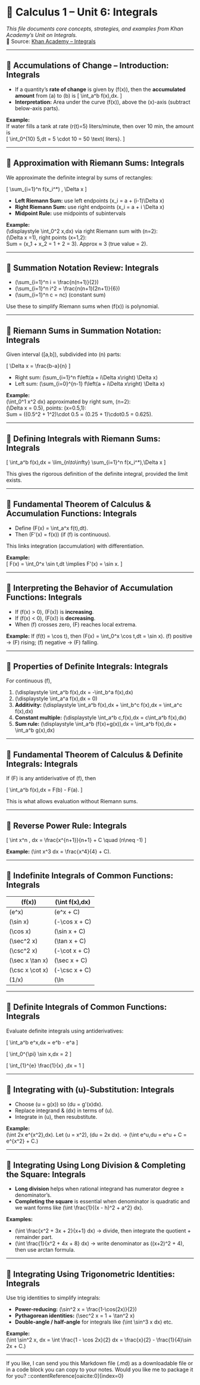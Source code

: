 # 📘 Calculus 1 – Unit 6: Integrals

*This file documents core concepts, strategies, and examples from Khan Academy’s Unit on Integrals.*  
🔗 Source: [Khan Academy – Integrals](https://www.khanacademy.org/math/calculus-1/cs1-integrals)

---

## 📌 Accumulations of Change – Introduction: Integrals

- If a quantity’s **rate of change** is given by \(f(x)\), then the **accumulated amount** from \(a\) to \(b\) is
  \[
  \int_a^b f(x)\,dx.
  \]
- **Interpretation:** Area under the curve \(f(x)\), above the \(x\)-axis (subtract below-axis parts).

**Example:**  
If water fills a tank at rate \(r(t)=5\) liters/minute, then over 10 min, the amount is  
\[
\int_0^{10} 5\,dt = 5 \cdot 10 = 50 \text{ liters}.
\]

---

## 📌 Approximation with Riemann Sums: Integrals

We approximate the definite integral by sums of rectangles:

\[
\sum_{i=1}^n f(x_i^*) \, \Delta x
\]

- **Left Riemann Sum:** use left endpoints \(x_i = a + (i-1)\Delta x\)  
- **Right Riemann Sum:** use right endpoints \(x_i = a + i \Delta x\)  
- **Midpoint Rule:** use midpoints of subintervals  

**Example:**  
\(\displaystyle \int_0^2 x\,dx\) via right Riemann sum with \(n=2\):  
\(\Delta x =1\), right points \(x=1,2\):  
Sum = \(x_1 + x_2 = 1 + 2 = 3\). Approx ≈ 3 (true value = 2).

---

## 📌 Summation Notation Review: Integrals

- \(\sum_{i=1}^n i = \frac{n(n+1)}{2}\)  
- \(\sum_{i=1}^n i^2 = \frac{n(n+1)(2n+1)}{6}\)  
- \(\sum_{i=1}^n c = nc\) (constant sum)  

Use these to simplify Riemann sums when \(f(x)\) is polynomial.

---

## 📌 Riemann Sums in Summation Notation: Integrals

Given interval \([a,b]\), subdivided into \(n\) parts:

\[
\Delta x = \frac{b-a}{n}
\]

- Right sum: \(\sum_{i=1}^n f\left(a + i\Delta x\right) \Delta x\)  
- Left sum: \(\sum_{i=0}^{n-1} f\left(a + i\Delta x\right) \Delta x\)

**Example:**  
\(\int_0^1 x^2 dx\) approximated by right sum, \(n=2\):  
\(\Delta x = 0.5\), points: \(x=0.5,1\):  
Sum = \((0.5^2 + 1^2)\cdot 0.5 = (0.25 + 1)\cdot0.5 = 0.625\).

---

## 📌 Defining Integrals with Riemann Sums: Integrals

\[
\int_a^b f(x)\,dx = \lim_{n\to\infty} \sum_{i=1}^n f(x_i^*)\,\Delta x
\]

This gives the rigorous definition of the definite integral, provided the limit exists.

---

## 📌 Fundamental Theorem of Calculus & Accumulation Functions: Integrals

- Define \(F(x) = \int_a^x f(t)\,dt\).  
- Then \(F'(x) = f(x)\) (if \(f\) is continuous).  

This links integration (accumulation) with differentiation.

**Example:**  
\[
F(x) = \int_0^x \sin t\,dt \implies F'(x) = \sin x.
\]

---

## 📌 Interpreting the Behavior of Accumulation Functions: Integrals

- If \(f(x) > 0\), \(F(x)\) is **increasing**.  
- If \(f(x) < 0\), \(F(x)\) is **decreasing**.  
- When \(f\) crosses zero, \(F\) reaches local extrema.  

**Example:** If \(f(t) = \cos t\), then \(F(x) = \int_0^x \cos t\,dt = \sin x\). \(f\) positive → \(F\) rising; \(f\) negative → \(F\) falling.

---

## 📌 Properties of Definite Integrals: Integrals

For continuous \(f\),

1. \(\displaystyle \int_a^b f(x)\,dx = -\int_b^a f(x)\,dx\)  
2. \(\displaystyle \int_a^a f(x)\,dx = 0\)  
3. **Additivity:** \(\displaystyle \int_a^b f(x)\,dx + \int_b^c f(x)\,dx = \int_a^c f(x)\,dx\)  
4. **Constant multiple:** \(\displaystyle \int_a^b c\,f(x)\,dx = c\int_a^b f(x)\,dx\)  
5. **Sum rule:** \(\displaystyle \int_a^b (f(x)+g(x))\,dx = \int_a^b f(x)\,dx + \int_a^b g(x)\,dx\)

---

## 📌 Fundamental Theorem of Calculus & Definite Integrals: Integrals

If \(F\) is any antiderivative of \(f\), then

\[
\int_a^b f(x)\,dx = F(b) - F(a).
\]

This is what allows evaluation without Riemann sums.

---

## 📌 Reverse Power Rule: Integrals

\[
\int x^n \, dx = \frac{x^{n+1}}{n+1} + C \quad (n\neq -1)
\]

**Example:** \(\int x^3 dx = \frac{x^4}{4} + C\).

---

## 📌 Indefinite Integrals of Common Functions: Integrals

| \(f(x)\) | \(\int f(x)\,dx\) |
|---|---|
| \(e^x\) | \(e^x + C\) |
| \(\sin x\) | \(-\cos x + C\) |
| \(\cos x\) | \(\sin x + C\) |
| \(\sec^2 x\) | \(\tan x + C\) |
| \(\csc^2 x\) | \(-\cot x + C\) |
| \(\sec x \tan x\) | \(\sec x + C\) |
| \(\csc x \cot x\) | \(-\csc x + C\) |
| \(1/x\) | \(\ln |x| + C\) |

---

## 📌 Definite Integrals of Common Functions: Integrals

Evaluate definite integrals using antiderivatives:

\[
\int_a^b e^x\,dx = e^b - e^a
\]

\[
\int_0^{\pi} \sin x\,dx = 2
\]

\[
\int_{1}^{e} \frac{1}{x} \,dx = 1
\]

---

## 📌 Integrating with \(u\)-Substitution: Integrals

- Choose \(u = g(x)\) so \(du = g'(x)dx\).  
- Replace integrand & \(dx\) in terms of \(u\).  
- Integrate in \(u\), then resubstitute.

**Example:**  
\(\int 2x e^{x^2}\,dx\). Let \(u = x^2\), \(du = 2x dx\). → \(\int e^u\,du = e^u + C = e^{x^2} + C.\)

---

## 📌 Integrating Using Long Division & Completing the Square: Integrals

- **Long division** helps when rational integrand has numerator degree ≥ denominator’s.  
- **Completing the square** is essential when denominator is quadratic and we want forms like \(\int \frac{1}{(x - h)^2 + a^2} dx\).  

**Examples:**

- \(\int \frac{x^2 + 3x + 2}{x+1} dx\) → divide, then integrate the quotient + remainder part.  
- \(\int \frac{1}{x^2 + 4x + 8} dx\) → write denominator as \((x+2)^2 + 4\), then use arctan formula.

---

## 📌 Integrating Using Trigonometric Identities: Integrals

Use trig identities to simplify integrals:

- **Power-reducing:** \(\sin^2 x = \frac{1-\cos(2x)}{2}\)  
- **Pythagorean identities:** \(\sec^2 x = 1 + \tan^2 x\)  
- **Double-angle / half-angle** for integrals like \(\int \sin^3 x dx\) etc.

**Example:**  
\(\int \sin^2 x\, dx = \int \frac{1 - \cos 2x}{2} dx = \frac{x}{2} - \frac{1}{4}\sin 2x + C.\)

---

If you like, I can send you this Markdown file (.md) as a downloadable file or in a code block you can copy to your notes. Would you like me to package it for you?
::contentReference[oaicite:0]{index=0}

